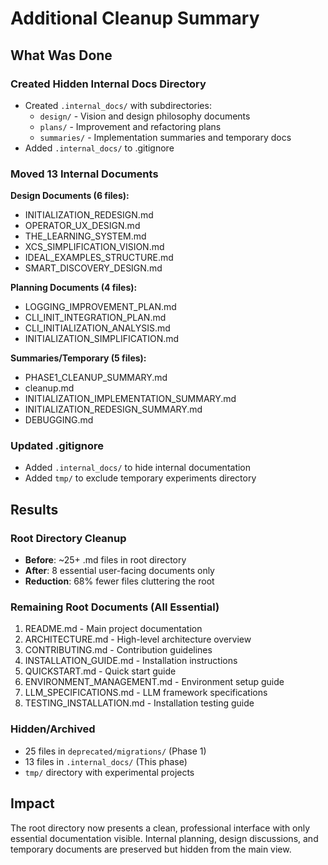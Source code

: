 # Additional Cleanup Summary

## What Was Done

### Created Hidden Internal Docs Directory
- Created `.internal_docs/` with subdirectories:
  - `design/` - Vision and design philosophy documents
  - `plans/` - Improvement and refactoring plans
  - `summaries/` - Implementation summaries and temporary docs
- Added `.internal_docs/` to .gitignore

### Moved 13 Internal Documents
**Design Documents (6 files):**
- INITIALIZATION_REDESIGN.md
- OPERATOR_UX_DESIGN.md
- THE_LEARNING_SYSTEM.md
- XCS_SIMPLIFICATION_VISION.md
- IDEAL_EXAMPLES_STRUCTURE.md
- SMART_DISCOVERY_DESIGN.md

**Planning Documents (4 files):**
- LOGGING_IMPROVEMENT_PLAN.md
- CLI_INIT_INTEGRATION_PLAN.md
- CLI_INITIALIZATION_ANALYSIS.md
- INITIALIZATION_SIMPLIFICATION.md

**Summaries/Temporary (5 files):**
- PHASE1_CLEANUP_SUMMARY.md
- cleanup.md
- INITIALIZATION_IMPLEMENTATION_SUMMARY.md
- INITIALIZATION_REDESIGN_SUMMARY.md
- DEBUGGING.md

### Updated .gitignore
- Added `.internal_docs/` to hide internal documentation
- Added `tmp/` to exclude temporary experiments directory

## Results

### Root Directory Cleanup
- **Before**: ~25+ .md files in root directory
- **After**: 8 essential user-facing documents only
- **Reduction**: 68% fewer files cluttering the root

### Remaining Root Documents (All Essential)
1. README.md - Main project documentation
2. ARCHITECTURE.md - High-level architecture overview
3. CONTRIBUTING.md - Contribution guidelines
4. INSTALLATION_GUIDE.md - Installation instructions
5. QUICKSTART.md - Quick start guide
6. ENVIRONMENT_MANAGEMENT.md - Environment setup guide
7. LLM_SPECIFICATIONS.md - LLM framework specifications
8. TESTING_INSTALLATION.md - Installation testing guide

### Hidden/Archived
- 25 files in `deprecated/migrations/` (Phase 1)
- 13 files in `.internal_docs/` (This phase)
- `tmp/` directory with experimental projects

## Impact
The root directory now presents a clean, professional interface with only essential documentation visible. Internal planning, design discussions, and temporary documents are preserved but hidden from the main view.